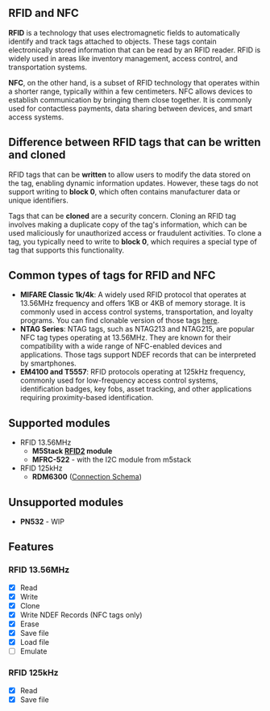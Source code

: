 ## RFID and NFC

**RFID** is a technology that uses electromagnetic fields to automatically identify and track tags attached to objects. These tags contain electronically stored information that can be read by an RFID reader. RFID is widely used in areas like inventory management, access control, and transportation systems.

**NFC**, on the other hand, is a subset of RFID technology that operates within a shorter range, typically within a few centimeters. NFC allows devices to establish communication by bringing them close together. It is commonly used for contactless payments, data sharing between devices, and smart access systems.


## Difference between RFID tags that can be written and cloned

RFID tags that can be **written** to allow users to modify the data stored on the tag, enabling dynamic information updates. However, these tags do not support writing to **block 0**, which often contains manufacturer data or unique identifiers.

Tags that can be **cloned** are a security concern. Cloning an RFID tag involves making a duplicate copy of the tag's information, which can be used maliciously for unauthorized access or fraudulent activities. To clone a tag, you typically need to write to **block 0**, which requires a special type of tag that supports this functionality.


## Common types of tags for RFID and NFC

- **MIFARE Classic 1k/4k**: A widely used RFID protocol that operates at 13.56MHz frequency and offers 1KB or 4KB of memory storage. It is commonly used in access control systems, transportation, and loyalty programs. You can find clonable version of those tags [here](https://pt.aliexpress.com/item/1005006787338686.html).
- **NTAG Series**: NTAG tags, such as NTAG213 and NTAG215, are popular NFC tag types operating at 13.56MHz. They are known for their compatibility with a wide range of NFC-enabled devices and applications. Those tags support NDEF records that can be interpreted by smartphones.
- **EM4100 and T5557**: RFID protocols operating at 125kHz frequency, commonly used for low-frequency access control systems, identification badges, key fobs, asset tracking, and other applications requiring proximity-based identification.


## Supported modules

- RFID 13.56MHz
  - **M5Stack [RFID2](https://docs.m5stack.com/en/unit/rfid2) module** 
  - **MFRC-522** - with the I2C module from m5stack
- RFID 125kHz
  - **RDM6300** ([Connection Schema](https://github.com/pr3y/Bruce/pull/182#issuecomment-2287692412))

## Unsupported modules

- **PN532** - WIP

## Features
### RFID 13.56MHz
- [x] Read
- [x] Write
- [x] Clone
- [x] Write NDEF Records (NFC tags only)
- [x] Erase
- [x] Save file
- [x] Load file
- [ ] Emulate

### RFID 125kHz
- [x] Read
- [x] Save file
